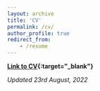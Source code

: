 ```yaml
---
layout: archive
title: 'CV'
permalink: /cv/
author_profile: true
redirect_from:
    - /resume
---
```


**[Link to CV](/files/Amitava_Chakrabarti_CV.pdf){:target="\_blank"}**

_Updated 23rd August, 2022_
